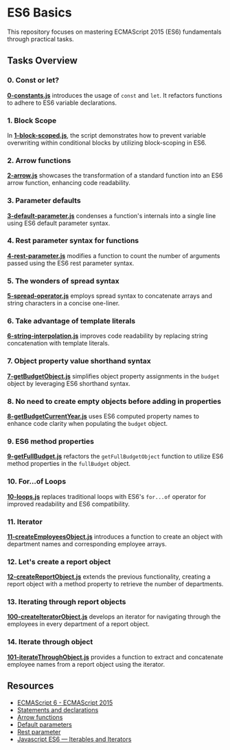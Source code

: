 # ES6 Basics

This repository focuses on mastering ECMAScript 2015 (ES6) fundamentals through practical tasks.

## Tasks Overview

### 0. Const or let?

[**0-constants.js**](0-constants.js) introduces the usage of `const` and `let`. It refactors functions to adhere to ES6 variable declarations.

### 1. Block Scope

In [**1-block-scoped.js**](1-block-scoped.js), the script demonstrates how to prevent variable overwriting within conditional blocks by utilizing block-scoping in ES6.

### 2. Arrow functions

[**2-arrow.js**](2-arrow.js) showcases the transformation of a standard function into an ES6 arrow function, enhancing code readability.

### 3. Parameter defaults

[**3-default-parameter.js**](3-default-parameter.js) condenses a function's internals into a single line using ES6 default parameter syntax.

### 4. Rest parameter syntax for functions

[**4-rest-parameter.js**](4-rest-parameter.js) modifies a function to count the number of arguments passed using the ES6 rest parameter syntax.

### 5. The wonders of spread syntax

[**5-spread-operator.js**](5-spread-operator.js) employs spread syntax to concatenate arrays and string characters in a concise one-liner.

### 6. Take advantage of template literals

[**6-string-interpolation.js**](6-string-interpolation.js) improves code readability by replacing string concatenation with template literals.

### 7. Object property value shorthand syntax

[**7-getBudgetObject.js**](7-getBudgetObject.js) simplifies object property assignments in the `budget` object by leveraging ES6 shorthand syntax.

### 8. No need to create empty objects before adding in properties

[**8-getBudgetCurrentYear.js**](8-getBudgetCurrentYear.js) uses ES6 computed property names to enhance code clarity when populating the `budget` object.

### 9. ES6 method properties

[**9-getFullBudget.js**](9-getFullBudget.js) refactors the `getFullBudgetObject` function to utilize ES6 method properties in the `fullBudget` object.

### 10. For...of Loops

[**10-loops.js**](10-loops.js) replaces traditional loops with ES6's `for...of` operator for improved readability and ES6 compatibility.

### 11. Iterator

[**11-createEmployeesObject.js**](11-createEmployeesObject.js) introduces a function to create an object with department names and corresponding employee arrays.

### 12. Let's create a report object

[**12-createReportObject.js**](12-createReportObject.js) extends the previous functionality, creating a report object with a method property to retrieve the number of departments.

### 13. Iterating through report objects

[**100-createIteratorObject.js**](100-createIteratorObject.js) develops an iterator for navigating through the employees in every department of a report object.

### 14. Iterate through object

[**101-iterateThroughObject.js**](101-iterateThroughObject.js) provides a function to extract and concatenate employee names from a report object using the iterator.

## Resources

- [ECMAScript 6 - ECMAScript 2015](https://intranet.alxswe.com/rltoken/NW1dFLFExQ12_hD8yvkV3A)
- [Statements and declarations](https://intranet.alxswe.com/rltoken/sroRUsUvOZV28V99MHDenw)
- [Arrow functions](https://intranet.alxswe.com/rltoken/N2WLylppCtkkX3YFFtyUHw)
- [Default parameters](https://intranet.alxswe.com/rltoken/kbw9gMO6sdeOKAY23SYVgA)
- [Rest parameter](https://intranet.alxswe.com/rltoken/erZfCvacuGVk9z1CQlJvYQ)
- [Javascript ES6 — Iterables and Iterators](https://intranet.alxswe.com/rltoken/WlEqaX0Hm0SmKHDH9U_EBg)